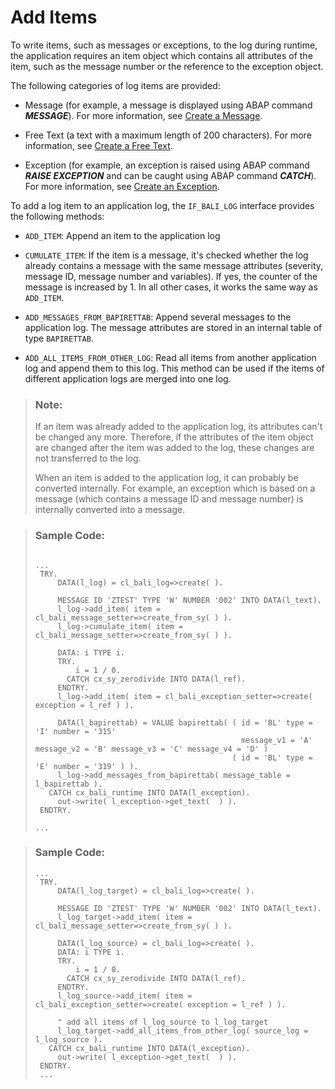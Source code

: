 <!-- loio31f564eb1a7a40d487be99a196bbf70d -->

# Add Items

To write items, such as messages or exceptions, to the log during runtime, the application requires an item object which contains all attributes of the item, such as the message number or the reference to the exception object.

The following categories of log items are provided:

-   Message \(for example, a message is displayed using ABAP command ***MESSAGE***\). For more information, see [Create a Message](Create_a_Message_f6ca36b.md).

-   Free Text \(a text with a maximum length of 200 characters\). For more information, see [Create a Free Text](Create_a_Free_Text_31f749f.md).

-   Exception \(for example, an exception is raised using ABAP command ***RAISE EXCEPTION*** and can be caught using ABAP command ***CATCH***\). For more information, see [Create an Exception](Create_an_Exception_9a82de7.md).


To add a log item to an application log, the `IF_BALI_LOG` interface provides the following methods:

-   `ADD_ITEM`: Append an item to the application log

-   `CUMULATE_ITEM`: If the item is a message, it's checked whether the log already contains a message with the same message attributes \(severity, message ID, message number and variables\). If yes, the counter of the message is increased by 1. In all other cases, it works the same way as `ADD_ITEM`.

-   `ADD_MESSAGES_FROM_BAPIRETTAB`: Append several messages to the application log. The message attributes are stored in an internal table of type `BAPIRETTAB`.

-   `ADD_ALL_ITEMS_FROM_OTHER_LOG`: Read all items from another application log and append them to this log. This method can be used if the items of different application logs are merged into one log.


> ### Note:  
> If an item was already added to the application log, its attributes can't be changed any more. Therefore, if the attributes of the item object are changed after the item was added to the log, these changes are not transferred to the log.
> 
> When an item is added to the application log, it can probably be converted internally. For example, an exception which is based on a message \(which contains a message ID and message number\) is internally converted into a message.

> ### Sample Code:  
> ```
> 
> ...
>  TRY.
>      DATA(l_log) = cl_bali_log=>create( ).
>     
>      MESSAGE ID 'ZTEST' TYPE 'W' NUMBER '002' INTO DATA(l_text).
>      l_log->add_item( item = cl_bali_message_setter=>create_from_sy( ) ).
>      l_log->cumulate_item( item = cl_bali_message_setter=>create_from_sy( ) ).
> 
>      DATA: i TYPE i.
>      TRY.
>          i = 1 / 0.
>        CATCH cx_sy_zerodivide INTO DATA(l_ref).
>      ENDTRY.
>      l_log->add_item( item = cl_bali_exception_setter=>create( exception = l_ref ) ).
> 
>      DATA(l_bapirettab) = VALUE bapirettab( ( id = 'BL' type = 'I' number = '315'
>                                               message_v1 = 'A' message_v2 = 'B' message_v3 = 'C' message_v4 = 'D' )
>                                             ( id = 'BL' type = 'E' number = '319' ) ).
>      l_log->add_messages_from_bapirettab( message_table = l_bapirettab ).
>    CATCH cx_bali_runtime INTO DATA(l_exception).
>      out->write( l_exception->get_text(  ) ).
>  ENDTRY.
> 
> ...
> ```

> ### Sample Code:  
> ```
> ...
>  TRY.
>      DATA(l_log_target) = cl_bali_log=>create( ).
>     
>      MESSAGE ID 'ZTEST' TYPE 'W' NUMBER '002' INTO DATA(l_text).
>      l_log_target->add_item( item = cl_bali_message_setter=>create_from_sy( ) ).
> 
>      DATA(l_log_source) = cl_bali_log=>create( ).
>      DATA: i TYPE i.
>      TRY.
>          i = 1 / 0.
>        CATCH cx_sy_zerodivide INTO DATA(l_ref).
>      ENDTRY.
>      l_log_source->add_item( item = cl_bali_exception_setter=>create( exception = l_ref ) ).
> 
>      " add all items of l_log_source to l_log_target
>      l_log_target->add_all_items_from_other_log( source_log = l_log_source ).
>    CATCH cx_bali_runtime INTO DATA(l_exception).
>      out->write( l_exception->get_text(  ) ).
>  ENDTRY.
>  ...
> ```

